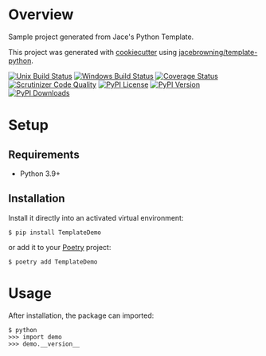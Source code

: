 # Overview

Sample project generated from Jace's Python Template.

This project was generated with [cookiecutter](https://github.com/audreyr/cookiecutter) using [jacebrowning/template-python](https://github.com/jacebrowning/template-python).

[![Unix Build Status](https://img.shields.io/travis/com/jacebrowning/template-python-demo.svg?label=unix)](https://travis-ci.com/jacebrowning/template-python-demo)
[![Windows Build Status](https://img.shields.io/appveyor/ci/jacebrowning/template-python-demo.svg?label=windows)](https://ci.appveyor.com/project/jacebrowning/template-python-demo)
[![Coverage Status](https://img.shields.io/codecov/c/gh/jacebrowning/template-python-demo)](https://codecov.io/gh/jacebrowning/template-python-demo)
[![Scrutinizer Code Quality](https://img.shields.io/scrutinizer/g/jacebrowning/template-python-demo.svg)](https://scrutinizer-ci.com/g/jacebrowning/template-python-demo)
[![PyPI License](https://img.shields.io/pypi/l/TemplateDemo.svg)](https://pypi.org/project/TemplateDemo)
[![PyPI Version](https://img.shields.io/pypi/v/TemplateDemo.svg)](https://pypi.org/project/TemplateDemo)
[![PyPI Downloads](https://img.shields.io/pypi/dm/TemplateDemo.svg?color=orange)](https://pypistats.org/packages/TemplateDemo)

# Setup

## Requirements

* Python 3.9+

## Installation

Install it directly into an activated virtual environment:

```text
$ pip install TemplateDemo
```

or add it to your [Poetry](https://poetry.eustace.io/) project:

```text
$ poetry add TemplateDemo
```

# Usage

After installation, the package can imported:

```text
$ python
>>> import demo
>>> demo.__version__
```
